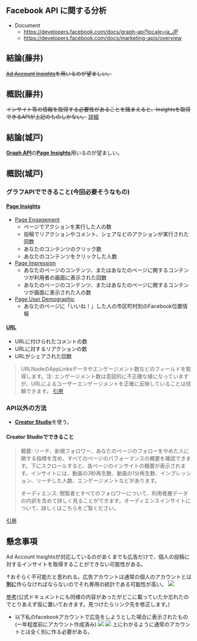 ## Facebook API に関する分析

- Document
  - https://developers.facebook.com/docs/graph-api?locale=ja_JP
  - https://developers.facebook.com/docs/marketing-apis/overview
## 結論(藤井)

~~[Ad Account Insights](https://developers.facebook.com/docs/graph-api/reference/adaccount/insights?locale=ja_JP)を用いるのが望ましい。~~

## 概説(藤井)

~~インサイト等の情報を取得する必要性があることを踏まえると、Insightsを取得できるAPIが上記のものしかない。~~
[詳細](https://developers.facebook.com/docs/marketing-api/insights?locale=ja_JP)

## 結論(城戸)

[**Graph API**](https://developers.facebook.com/docs/graph-api?locale=ja_JP)の[**Page Insights**](https://developers.facebook.com/docs/graph-api/reference/v13.0/insights)用いるのが望ましい。

## 概説(城戸)

### グラフAPIでできること(今回必要そうなもの)
#### [Page Insights](https://developers.facebook.com/docs/graph-api/reference/v13.0/insights) 
 - [Page Engagement](https://developers.facebook.com/docs/graph-api/reference/v13.0/insights#:~:text=day%2C%20week%2C%20days_28-,Page%20Engagement,-The%20%22like%22%20reaction)
    - ページでアクションを実行した人の数
    - 投稿でリアクションやコメント、シェアなどのアクションが実行された回数
    - あなたのコンテンツのクリック数
    - あなたのコンテンツをクリックした人数
  - [Page Impression](https://developers.facebook.com/docs/graph-api/reference/v13.0/insights#:~:text=day-,Page%20Impressions,-Metric%20Name)
    - あなたのページのコンテンツ、またはあなたのページに関するコンテンツが利用者の画面に表示された回数
    - あなたのページのコンテンツ、またはあなたのページに関するコンテンツが画面に表示された人の数
  - [Page User Demographic](https://developers.facebook.com/docs/graph-api/reference/v13.0/insights#:~:text=day-,Page%20User%20Demographics,-Metric%20Name)
    - あなたのページに「いいね！」した人の市区町村別のFacebook位置情報

#### [URL](https://developers.facebook.com/docs/graph-api/reference/v13.0/url)
  -  URLに付けられたコメントの数  
  -  URLに対するリアクションの数
  -  URLがシェアされた回数
  > URLNodeのAppLinksデータやエンゲージメント数などのフィールドを取得します。注: エンゲージメント数は意図的に不正確な値になっていますが、URLによるユーザーエンゲージメントを正確に反映していることは信頼できます。
  [引用](https://developers.facebook.com/docs/graph-api/reference/v13.0/url)

### API以外の方法

 - [**Creator Studio**](https://business.facebook.com/creatorstudio/home)を使う。

#### Creator Studioでできること
 > 概要: リーチ、新規フォロワー、あなたのページのフォローをやめた人に関する指標を含め、すべてのページのパフォーマンスの概要を確認できます。下にスクロールすると、各ページのインサイトの概要が表示されます。インサイトには、動画の3秒再生数、動画の1分再生数、インプレッション、リーチした人数、エンゲージメントなどがあります。
 >
 > オーディエンス: 閲覧者とすべてのフォロワーについて、利用者層データの内訳を含めて詳しく見ることができます。オーディエンスインサイトについて、詳しくはこちらをご覧ください。

[引用](https://www.facebook.com/business/help/214952509306377?id=203539221057259)

## 懸念事項

Ad Account Insightsが対応しているのがあくまでも広告だけで、個人の投稿に対するインサイトを取得することができない可能性がある。

↑おそらく不可能だと思われる。広告アカウントは通常の個人のアカウントとは**別に**作らなければならないのでそれ専用の統計である可能性が高い。
  ![](https://i.imgur.com/oCb66uF.png)

[参考](https://liskul.com/facebook-ads-account-93916#:~:text=%E3%81%99%E3%82%8B%E3%82%A2%E3%82%AB%E3%82%A6%E3%83%B3%E3%83%88%E3%81%A8%E3%81%AF-,%E5%88%A5%E3%81%AB,-%E3%80%81%E5%BA%83%E5%91%8A%E3%82%92%E9%85%8D%E4%BF%A1)(公式ドキュメントにも同様の内容があったがどこに載っていたか忘れたのでとりあえず仮に置いておきます。見つけたらリンク先を修正します。)

- 以下私のfacebookアカウントで広告をしようとした場合に表示されたもの(一年程度前にアカウント作成済み)
      ![](https://i.imgur.com/rMf6ldK.png)
      ![](https://i.imgur.com/REvahc2.png)
  上にわかるように通常のアカウントとは全く別に作る必要がある。
